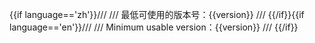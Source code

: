 {{if language=='zh'}}///
/// 最低可使用的版本号：{{version}}
/// {{/if}}{{if language=='en'}}///
/// Minimum usable version：{{version}}
/// {{/if}}
